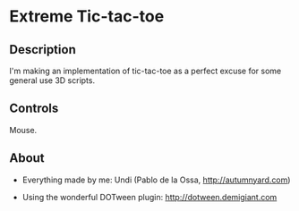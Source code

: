 # Extreme Tic-tac-toe

## Description

I'm making an implementation of tic-tac-toe as a perfect excuse for some general use 3D scripts.

## Controls

Mouse.

## About

- Everything made by me: Undi (Pablo de la Ossa, http://autumnyard.com)

- Using the wonderful DOTween plugin: http://dotween.demigiant.com